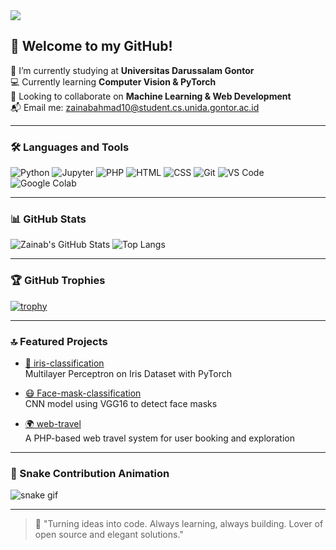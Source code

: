 <img src="https://capsule-render.vercel.app/api?type=waving&color=0:0f3443,100:34e89e&height=200&section=header&text=Hi%20there,%20I'm%20Zainab!&fontSize=40&fontColor=ffffff&animation=twinkling" />

## 👋 Welcome to my GitHub!

🏫 I’m currently studying at **Universitas Darussalam Gontor**  
💻 Currently learning **Computer Vision & PyTorch**  
🤝 Looking to collaborate on **Machine Learning & Web Development**  
📬 Email me: zainabahmad10@student.cs.unida.gontor.ac.id

---

### 🛠️ Languages and Tools

![Python](https://img.shields.io/badge/-Python-05122A?style=flat&logo=python)
![Jupyter](https://img.shields.io/badge/-Jupyter-05122A?style=flat&logo=jupyter)
![PHP](https://img.shields.io/badge/-PHP-05122A?style=flat&logo=php)
![HTML](https://img.shields.io/badge/-HTML5-05122A?style=flat&logo=html5)
![CSS](https://img.shields.io/badge/-CSS3-05122A?style=flat&logo=css3)
![Git](https://img.shields.io/badge/-Git-05122A?style=flat&logo=git)
![VS Code](https://img.shields.io/badge/-VS%20Code-05122A?style=flat&logo=visualstudiocode)
![Google Colab](https://img.shields.io/badge/-Google%20Colab-05122A?style=flat&logo=googlecolab)

---

### 📊 GitHub Stats

![Zainab's GitHub Stats](https://github-readme-stats.vercel.app/api?username=zainhmdd&show_icons=true&theme=radical)
![Top Langs](https://github-readme-stats.vercel.app/api/top-langs/?username=zainhmdd&layout=compact&theme=radical)

---

### 🏆 GitHub Trophies

[![trophy](https://github-profile-trophy.vercel.app/?username=zainhmdd&theme=monokai)](https://github.com/zainhmdd)

---

### 🔝 Featured Projects

- [🧠 iris-classification](https://github.com/zainhmdd/iris-classification)  
  Multilayer Perceptron on Iris Dataset with PyTorch

- [😷 Face-mask-classification](https://github.com/zainhmdd/Face-mask-classification)  
  CNN model using VGG16 to detect face masks

- [🌍 web-travel](https://github.com/zainhmdd/web-travel)  
  A PHP-based web travel system for user booking and exploration

---

### 🐍 Snake Contribution Animation

![snake gif](https://github.com/zainhmdd/zainhmdd/blob/output/github-contribution-grid-snake.svg)

---

> 🚀 "Turning ideas into code. Always learning, always building. Lover of open source and elegant solutions."

